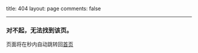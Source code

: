 title: 404
layout: page
comments: false

---
### 对不起，无法找到该页。

页面将在<span id="jumpTo"></span>秒内自动跳转回[首页](https://www.haomwei.com)

<script type="text/javascript">
function countDown(secs, surl) {
    var jumpTo = document.getElementById('jumpTo');
    jumpTo.innerHTML = secs;
    if (--secs > 0) {
        setTimeout("countDown(" + secs + ",'" + surl + "')", 1000);
    } else {
        location.href = surl;
    }
}
</script>
<script type="text/javascript">countDown(7,'/');</script>